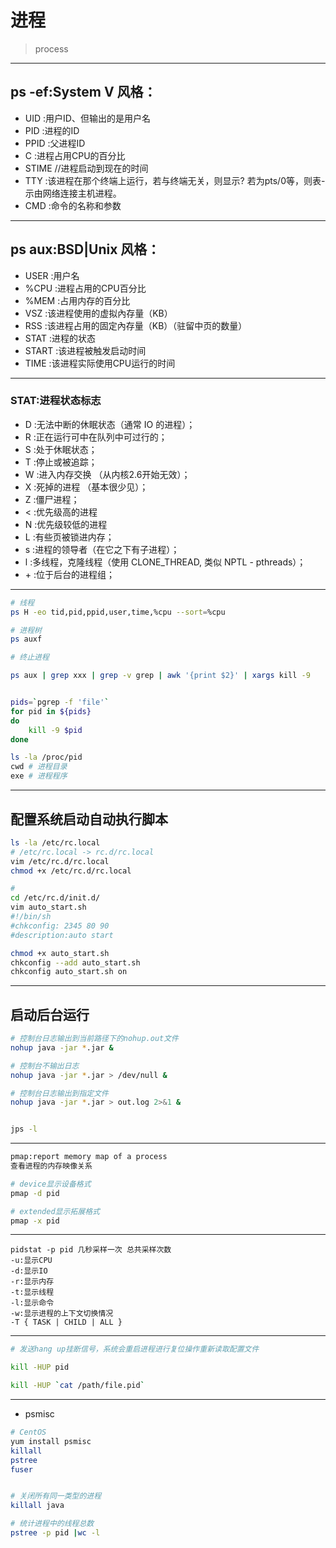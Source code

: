 
# 进程
> process

---



## ps -ef:System V 风格：

- UID :用户ID、但输出的是用户名
- PID :进程的ID
- PPID :父进程ID
- C :进程占用CPU的百分比
- STIME //进程启动到现在的时间
- TTY :该进程在那个终端上运行，若与终端无关，则显示? 若为pts/0等，则表- 示由网络连接主机进程。
- CMD :命令的名称和参数

---
## ps aux:BSD|Unix 风格：

- USER :用户名
- %CPU :进程占用的CPU百分比
- %MEM :占用内存的百分比
- VSZ :该进程使用的虚拟內存量（KB）
- RSS :该进程占用的固定內存量（KB）（驻留中页的数量）
- STAT :进程的状态
- START :该进程被触发启动时间
- TIME :该进程实际使用CPU运行的时间

---
### STAT:进程状态标志

- D :无法中断的休眠状态（通常 IO 的进程）；
- R :正在运行可中在队列中可过行的；
- S :处于休眠状态；
- T :停止或被追踪；
- W :进入内存交换 （从内核2.6开始无效）；
- X :死掉的进程 （基本很少见）；
- Z :僵尸进程；
- < :优先级高的进程
- N :优先级较低的进程
- L :有些页被锁进内存；
- s :进程的领导者（在它之下有子进程）；
- l :多线程，克隆线程（使用 CLONE_THREAD, 类似 NPTL - pthreads）；
- \+ :位于后台的进程组；


---
```sh
# 线程
ps H -eo tid,pid,ppid,user,time,%cpu --sort=%cpu

# 进程树
ps auxf

# 终止进程

ps aux | grep xxx | grep -v grep | awk '{print $2}' | xargs kill -9


pids=`pgrep -f 'file'`
for pid in ${pids}
do
    kill -9 $pid
done

ls -la /proc/pid
cwd # 进程目录
exe # 进程程序
```
---

## 配置系统启动自动执行脚本
```sh
ls -la /etc/rc.local
# /etc/rc.local -> rc.d/rc.local
vim /etc/rc.d/rc.local
chmod +x /etc/rc.d/rc.local

#
cd /etc/rc.d/init.d/
vim auto_start.sh
#!/bin/sh
#chkconfig: 2345 80 90
#description:auto start

chmod +x auto_start.sh
chkconfig --add auto_start.sh
chkconfig auto_start.sh on
```


---
## 启动后台运行

```sh
# 控制台日志输出到当前路径下的nohup.out文件
nohup java -jar *.jar &

# 控制台不输出日志
nohup java -jar *.jar > /dev/null &

# 控制台日志输出到指定文件
nohup java -jar *.jar > out.log 2>&1 &


jps -l
```
---

```sh
pmap:report memory map of a process
查看进程的内存映像关系

# device显示设备格式
pmap -d pid

# extended显示拓展格式
pmap -x pid
```


---



```
pidstat -p pid 几秒采样一次 总共采样次数
-u:显示CPU
-d:显示IO
-r:显示内存
-t:显示线程
-l:显示命令
-w:显示进程的上下文切换情况
-T { TASK | CHILD | ALL }
```
---
```sh
# 发送hang up挂断信号，系统会重启进程进行复位操作重新读取配置文件

kill -HUP pid

kill -HUP `cat /path/file.pid`
```

---
- psmisc
```sh
# CentOS
yum install psmisc
killall
pstree
fuser


# 关闭所有同一类型的进程
killall java

# 统计进程中的线程总数
pstree -p pid |wc -l




```